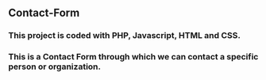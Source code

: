 ## Contact-Form

### This project is coded with PHP, Javascript, HTML and CSS. 
### This is a Contact Form through which we can contact a specific person or organization.
